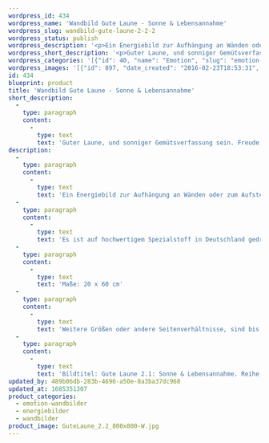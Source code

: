 ```yaml
---
wordpress_id: 434
wordpress_name: 'Wandbild Gute Laune - Sonne & Lebensannahme'
wordpress_slug: wandbild-gute-laune-2-2-2
wordpress_status: publish
wordpress_description: '<p>Ein Energiebild zur Aufhängung an Wänden oder zum Aufstellen im Raum mit einem aktivierbaren Informationsfeld zu Gute Laune - Sonniges Gemüt - Seelenruhe - Stärke - Wärme - Freude - Lebensannahme: Guter Laune und sonniger Gemütsverfassung sein. Freude und Lebensannahme. Eine Haltung von Stärke und Seelenruhe einnehmen. Gute Laune wird hier als eine Ausgangsbasis für die Entwicklung von echter Freude verstanden.</p><p>Es ist auf hochwertigem Spezialstoff in Deutschland gedruckt und sorgfältig in Handarbeit auf Holzkeilrahmen aufgezogen. Laut Herstellerangaben ist der farbintensive Druck 70 Jahre lichtecht, waschbar und in einem umweltorientierten Verfahren hergestellt. Der Oberstoff ist mit einer Spezialbeschichtung unterfüttert, so dass, bei Aufhängung an der Wand, der rückseitige Holzrahmen auch bei hellen Farben unsichtbar ist.</p><p>Maße: 20 x 60 cm</p><p>Weitere Größen oder andere Seitenverhältnisse, sind bis 200 cm individuell für Sie innerhalb weniger Tage herstellbar. Bitte kontaktieren Sie uns hierfür unter <a href="mailto:info@elvedenverlag.de">info@elvedenverlag.de</a>.</p><p>Bildtitel: Gute Laune 2.1: Sonne &amp; Lebensannahme. Reihe: Gute Laune</p><p><a href="https://my.feenbaum.de/anwendung-energie-wandbilder/">Anwendungshinweise</a></p>'
wordpress_short_description: '<p>Guter Laune, und sonniger Gemütsverfassung sein. Freude, Ruhe und Lebensannahme.</p>'
wordpress_categories: '[{"id": 40, "name": "Emotion", "slug": "emotion-wandbilder"}, {"id": 22, "name": "Energiebilder", "slug": "energiebilder"}, {"id": 24, "name": "Wandbilder", "slug": "wandbilder"}]'
wordpress_images: '[{"id": 897, "date_created": "2016-02-23T18:53:31", "date_created_gmt": "2016-02-23T16:53:31", "date_modified": "2016-02-23T18:53:31", "date_modified_gmt": "2016-02-23T16:53:31", "src": "https://my.feenbaum.de/wp-content/uploads/2016/02/GuteLaune_2.2_800x800-W.jpg", "name": "GuteLaune_2.2_800x800-W", "alt": ""}]'
id: 434
blueprint: product
title: 'Wandbild Gute Laune - Sonne & Lebensannahme'
short_description:
  -
    type: paragraph
    content:
      -
        type: text
        text: 'Guter Laune, und sonniger Gemütsverfassung sein. Freude, Ruhe und Lebensannahme.'
description:
  -
    type: paragraph
    content:
      -
        type: text
        text: 'Ein Energiebild zur Aufhängung an Wänden oder zum Aufstellen im Raum mit einem aktivierbaren Informationsfeld zu Gute Laune - Sonniges Gemüt - Seelenruhe - Stärke - Wärme - Freude - Lebensannahme: Guter Laune und sonniger Gemütsverfassung sein. Freude und Lebensannahme. Eine Haltung von Stärke und Seelenruhe einnehmen. Gute Laune wird hier als eine Ausgangsbasis für die Entwicklung von echter Freude verstanden.'
  -
    type: paragraph
    content:
      -
        type: text
        text: 'Es ist auf hochwertigem Spezialstoff in Deutschland gedruckt und sorgfältig in Handarbeit auf Holzkeilrahmen aufgezogen. Laut Herstellerangaben ist der farbintensive Druck 70 Jahre lichtecht, waschbar und in einem umweltorientierten Verfahren hergestellt. Der Oberstoff ist mit einer Spezialbeschichtung unterfüttert, so dass, bei Aufhängung an der Wand, der rückseitige Holzrahmen auch bei hellen Farben unsichtbar ist.'
  -
    type: paragraph
    content:
      -
        type: text
        text: 'Maße: 20 x 60 cm'
  -
    type: paragraph
    content:
      -
        type: text
        text: 'Weitere Größen oder andere Seitenverhältnisse, sind bis 200 cm individuell für Sie innerhalb weniger Tage herstellbar. Bitte kontaktieren Sie uns hierfür unter info@elvedenverlag.de.'
  -
    type: paragraph
    content:
      -
        type: text
        text: 'Bildtitel: Gute Laune 2.1: Sonne & Lebensannahme. Reihe: Gute Laune'
updated_by: 489b06db-283b-4690-a50e-8a3ba37dc968
updated_at: 1685351307
product_categories:
  - emotion-wandbilder
  - energiebilder
  - wandbilder
product_image: GuteLaune_2.2_800x800-W.jpg
---
```

